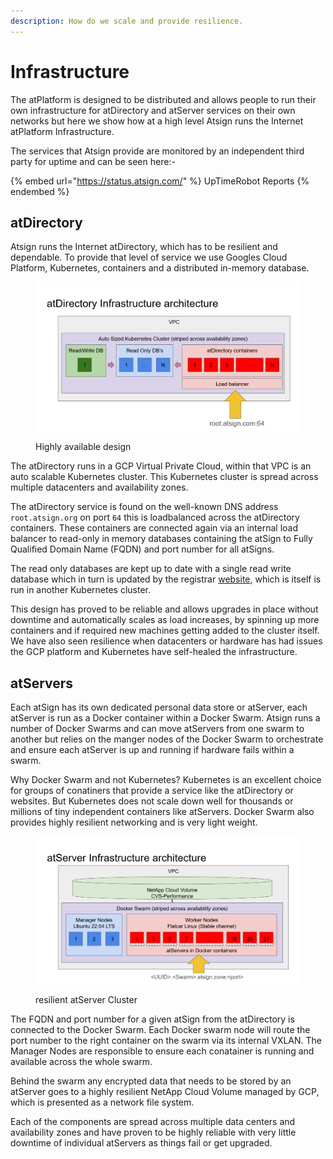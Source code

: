 ```yaml
---
description: How do we scale and provide resilience.
---
```


# Infrastructure

The atPlatform is designed to be distributed and allows people to run their own infrastructure for atDirectory and atServer services on their own networks but here we show how at a high level Atsign runs the Internet atPlatform Infrastructure.

The services that Atsign provide are monitored by an independent third party for uptime and can be seen here:-

{% embed url="https://status.atsign.com/" %}
UpTimeRobot Reports
{% endembed %}

## atDirectory

Atsign runs the Internet atDirectory, which has to be resilient and dependable. To provide that level of service we use Googles Cloud Platform, Kubernetes, containers and a distributed in-memory database.&#x20;

<figure><picture><source srcset=".gitbook/assets/atDirectory-dark (1).png" media="(prefers-color-scheme: dark)"><img src=".gitbook/assets/atDirectory (1).png" alt="Architecture Diagram of the atDirectory infrastructure"></picture><figcaption><p>Highly available design</p></figcaption></figure>

The atDirectory runs in a GCP Virtual Private Cloud, within that VPC is an auto scalable Kubernetes cluster. This Kubernetes cluster is spread across multiple datacenters and availability zones.

The atDirectory service is found on the well-known DNS address `root.atsign.org` on port `64` this is loadbalanced across the atDirectory containers. These containers are connected again via an internal load balancer to read-only in memory databases containing the atSign to Fully Qualified Domain Name (FQDN) and port number for all atSigns.

The read only databases are kept up to date with a single read write database which in turn is updated by the registrar [website](https://my.atsign.com/), which is itself is run in another Kubernetes cluster.

This design has proved to be reliable and allows upgrades in place without downtime and automatically scales as load increases, by spinning up more containers and if required new machines getting added to the cluster itself. We have also seen resilience when datacenters or hardware has had issues the GCP platform and Kubernetes have self-healed the infrastructure.

## atServers

Each atSign has its own dedicated personal data store or atServer, each atServer is run as a Docker container within a Docker Swarm. Atsign runs a number of Docker Swarms and can move atServers from one swarm to another but relies on the manger nodes of the Docker Swarm to orchestrate and ensure each atServer is up and running if hardware fails within a swarm.

Why Docker Swarm and not Kubernetes? Kubernetes is an excellent choice for groups of conatiners that provide a service like the atDirectory or websites. But Kubernetes does not scale down well for thousands or millions of tiny independent containers like atServers.  Docker Swarm also provides highly resilient networking and is very light weight.

<figure><picture><source srcset=".gitbook/assets/atServer-dark.png" media="(prefers-color-scheme: dark)"><img src=".gitbook/assets/atServer.png" alt=""></picture><figcaption><p>resilient atServer Cluster</p></figcaption></figure>

The FQDN and port number for a given atSign from the atDirectory is connected to the Docker Swarm. Each Docker swarm node will route the port number to the right container on the swarm via its internal VXLAN. The Manager Nodes are responsible to ensure each conatainer is running and available across the whole swarm.

Behind the swarm any encrypted data that needs to be stored by an atServer goes to a highly resilient NetApp Cloud Volume managed by GCP, which is presented as a network file system.&#x20;

Each of the components are spread across multiple data centers and availability zones and have proven to be highly reliable with very little downtime of individual atServers as things fail or get upgraded.
